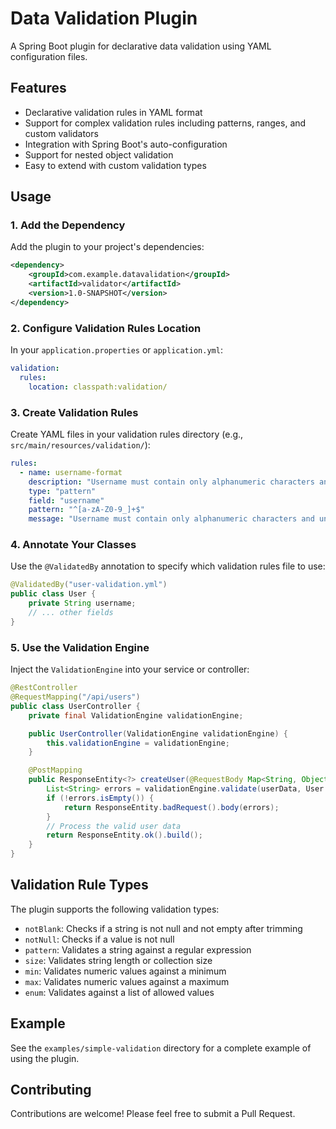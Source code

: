 # Data Validation Plugin

A Spring Boot plugin for declarative data validation using YAML configuration files.

## Features

- Declarative validation rules in YAML format
- Support for complex validation rules including patterns, ranges, and custom validators
- Integration with Spring Boot's auto-configuration
- Support for nested object validation
- Easy to extend with custom validation types

## Usage

### 1. Add the Dependency

Add the plugin to your project's dependencies:

```xml
<dependency>
    <groupId>com.example.datavalidation</groupId>
    <artifactId>validator</artifactId>
    <version>1.0-SNAPSHOT</version>
</dependency>
```

### 2. Configure Validation Rules Location

In your `application.properties` or `application.yml`:

```yaml
validation:
  rules:
    location: classpath:validation/
```

### 3. Create Validation Rules

Create YAML files in your validation rules directory (e.g., `src/main/resources/validation/`):

```yaml
rules:
  - name: username-format
    description: "Username must contain only alphanumeric characters and underscores"
    type: "pattern"
    field: "username"
    pattern: "^[a-zA-Z0-9_]+$"
    message: "Username must contain only alphanumeric characters and underscores"
```

### 4. Annotate Your Classes

Use the `@ValidatedBy` annotation to specify which validation rules file to use:

```java
@ValidatedBy("user-validation.yml")
public class User {
    private String username;
    // ... other fields
}
```

### 5. Use the Validation Engine

Inject the `ValidationEngine` into your service or controller:

```java
@RestController
@RequestMapping("/api/users")
public class UserController {
    private final ValidationEngine validationEngine;

    public UserController(ValidationEngine validationEngine) {
        this.validationEngine = validationEngine;
    }

    @PostMapping
    public ResponseEntity<?> createUser(@RequestBody Map<String, Object> userData) {
        List<String> errors = validationEngine.validate(userData, User.class);
        if (!errors.isEmpty()) {
            return ResponseEntity.badRequest().body(errors);
        }
        // Process the valid user data
        return ResponseEntity.ok().build();
    }
}
```

## Validation Rule Types

The plugin supports the following validation types:

- `notBlank`: Checks if a string is not null and not empty after trimming
- `notNull`: Checks if a value is not null
- `pattern`: Validates a string against a regular expression
- `size`: Validates string length or collection size
- `min`: Validates numeric values against a minimum
- `max`: Validates numeric values against a maximum
- `enum`: Validates against a list of allowed values

## Example

See the `examples/simple-validation` directory for a complete example of using the plugin.

## Contributing

Contributions are welcome! Please feel free to submit a Pull Request. 